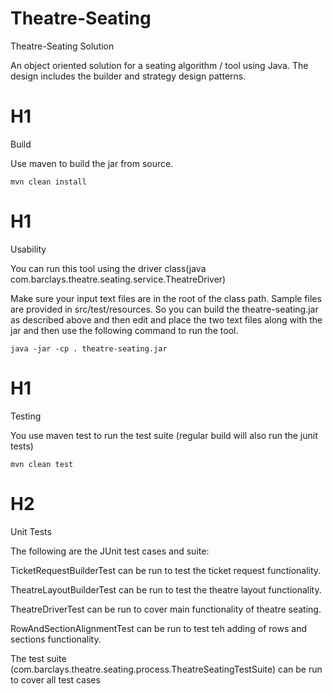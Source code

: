 # Theatre-Seating
Theatre-Seating Solution

An object oriented solution for a seating algorithm / tool using Java. The design includes the builder and strategy design patterns.

# H1
Build

Use maven to build the jar from source.

```
mvn clean install
```

# H1
Usability

You can run this tool using the driver class(java com.barclays.theatre.seating.service.TheatreDriver)

Make sure your input text files are in the root of the class path. Sample files are provided in src/test/resources. So you can build the theatre-seating.jar as described above and then edit and place the two text files along with the jar and then use the following command to run the tool.

```
java -jar -cp . theatre-seating.jar
```

# H1
Testing

You use maven test to run the test suite (regular build will also run the junit tests)

```
mvn clean test
```
# H2 
Unit Tests

The following are the JUnit test cases and suite:

TicketRequestBuilderTest can be run to test the ticket request functionality.

TheatreLayoutBuilderTest can be run to test the theatre layout functionality.

TheatreDriverTest can be run to cover main functionality of theatre seating.

RowAndSectionAlignmentTest can be run to test teh adding of rows and sections functionality.

The test suite (com.barclays.theatre.seating.process.TheatreSeatingTestSuite) can be run to cover all test cases




